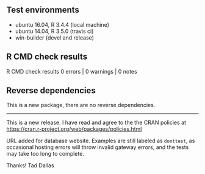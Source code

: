 ## Test environments

* ubuntu 16.04, R 3.4.4 (local machine)
* ubuntu 14.04, R 3.5.0 (travis ci)
* win-builder (devel and release)


## R CMD check results

R CMD check results
0 errors | 0 warnings | 0 notes


## Reverse dependencies

This is a new package, there are no reverse dependencies.

---

This is a new release. I have read and agree to the the CRAN
policies at https://cran.r-project.org/web/packages/policies.html

URL added for database website. Examples are still labeled as `donttest`, as occasional hosting errors will throw invalid gateway errors, and the tests may take too long to complete.

Thanks!
Tad Dallas
